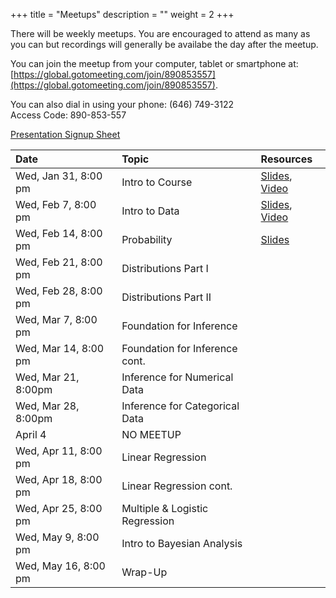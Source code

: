 +++
title = "Meetups"
description = ""
weight = 2
+++


There will be weekly meetups. You are encouraged to attend as many as you can but recordings will generally be availabe the day after the meetup.

You can join the meetup from your computer, tablet or smartphone at: [https://global.gotomeeting.com/join/890853557](https://global.gotomeeting.com/join/890853557).

You can also dial in using your phone: (646) 749-3122  
Access Code: 890-853-557


[Presentation Signup Sheet](https://docs.google.com/spreadsheets/d/16Zs__YKL76-WGqPtK_1srIOsWlI8mOmRMwmczgHLCPU/edit?usp=sharing)


Date                 | Topic                           | Resources |
:--------------------|:--------------------------------|:----------|
Wed, Jan 31, 8:00 pm | Intro to Course                 | [Slides](/slides/2018-01-31-Intro_to_Course.html), [Video](https://youtu.be/sx210soWEg0)
Wed, Feb 7, 8:00 pm  | Intro to Data                   | [Slides](/slides/2018-02-07-Intro_to_Data.html), [Video](https://youtu.be/p7vX2S7LVv4)
Wed, Feb 14, 8:00 pm | Probability                     | [Slides](/slides//2018-02-14-Probability.html)
Wed, Feb 21, 8:00 pm | Distributions Part I            | 
Wed, Feb 28, 8:00 pm | Distributions Part II           | 
Wed, Mar 7, 8:00 pm  | Foundation for Inference        | 
Wed, Mar 14, 8:00 pm | Foundation for Inference cont.  | 
Wed, Mar 21, 8:00pm  | Inference for Numerical Data    | 
Wed, Mar 28, 8:00pm  | Inference for Categorical Data  | 
April 4              | NO MEETUP                       | 
Wed, Apr 11, 8:00 pm | Linear Regression               | 
Wed, Apr 18, 8:00 pm | Linear Regression cont.         | 
Wed, Apr 25, 8:00 pm | Multiple & Logistic Regression  | 
Wed, May 9, 8:00 pm  | Intro to Bayesian Analysis      | 
Wed, May 16, 8:00 pm | Wrap-Up                         | 

